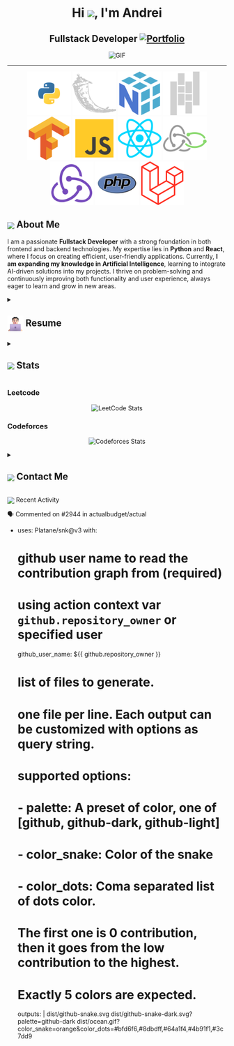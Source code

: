 <h1 align="center">Hi <img src="https://i.gifer.com/4SHX.gif" width="28px"/>, I'm Andrei</h1>

<h2 align="center"> 
  Fullstack Developer
  <a href="https://andreiwebdevelopment.es/" target="_blank">
    <img src="https://img.shields.io/badge/AWD-Portfolio-543DE0?style=for-the-badge&logo=https://andreiwebdevelopment.es/img/logo-new.png&logoColor=white" alt="Portfolio" style="height:22px;">
  </a>
</h2>

<div align="center">
 <img alt="GIF" src="https://andreiwebdevelopment.es/img/logo-new.png" width="350" />
</div>
<hr>
<div align="center">
 <img alt="GIF" src="https://github.com/Andrei-Chiorian/Andrei-Chiorian/blob/7b25906d83257cfb8631794da84ace5d2a862c9d/blob/main/icons/python.svg" width="100" />
 <img alt="GIF" src="https://github.com/Andrei-Chiorian/Andrei-Chiorian/blob/56b54f10b4a44072e96a190fafb8aacc4267afd6/blob/main/icons/flask.svg" width="100" />
 <img alt="GIF" src="https://github.com/Andrei-Chiorian/Andrei-Chiorian/blob/7b25906d83257cfb8631794da84ace5d2a862c9d/blob/main/icons/numpy.svg" width="100" />
 <img alt="GIF" src="https://github.com/Andrei-Chiorian/Andrei-Chiorian/blob/56b54f10b4a44072e96a190fafb8aacc4267afd6/blob/main/icons/pandas.svg" width="100" />
 <img alt="GIF" src="https://github.com/Andrei-Chiorian/Andrei-Chiorian/blob/7b25906d83257cfb8631794da84ace5d2a862c9d/blob/main/icons/tensorflow.svg" width="100" />
 <img alt="GIF" src="https://github.com/Andrei-Chiorian/Andrei-Chiorian/blob/7b25906d83257cfb8631794da84ace5d2a862c9d/blob/main/icons/js.svg" width="100" />
 <img alt="GIF" src="https://github.com/Andrei-Chiorian/Andrei-Chiorian/blob/7b25906d83257cfb8631794da84ace5d2a862c9d/blob/main/icons/react.svg" width="100" />
 <img alt="GIF" src="https://github.com/Andrei-Chiorian/Andrei-Chiorian/blob/7b25906d83257cfb8631794da84ace5d2a862c9d/blob/main/icons/redux-saga.svg" width="100" />
 <img alt="GIF" src="https://github.com/Andrei-Chiorian/Andrei-Chiorian/blob/7b25906d83257cfb8631794da84ace5d2a862c9d/blob/main/icons/redux.svg" width="100" />
 <img alt="GIF" src="https://github.com/Andrei-Chiorian/Andrei-Chiorian/blob/11b3760716992b7e02988fc17207e17bd59f8095/blob/main/icons/php.svg" width="100" />
 <img alt="GIF" src="https://github.com/Andrei-Chiorian/Andrei-Chiorian/blob/11b3760716992b7e02988fc17207e17bd59f8095/blob/main/icons/laravel.svg" width="100" />
</div>

## <img align ='center' src="https://i.giphy.com/media/v1.Y2lkPTc5MGI3NjExdjh2dDM4bDhyYzM5NmppaHJ6dG56Mmh3bTkyanFkdWRvZ3R1cGoycSZlcD12MV9pbnRlcm5hbF9naWZfYnlfaWQmY3Q9ZQ/LOnt6uqjD9OexmQJRB/giphy.gif" width="37" /> About Me

I am a passionate **Fullstack Developer** with a strong foundation in both frontend and backend technologies. My expertise lies in **Python** and **React**, where I focus on creating efficient, user-friendly applications. Currently, **I am expanding my knowledge in Artificial Intelligence**, learning to integrate AI-driven solutions into my projects. I thrive on problem-solving and continuously improving both functionality and user experience, always eager to learn and grow in new areas.

<details>
    <summary>
       <h2> 
         <img align="center" src="https://github.com/Andrei-Chiorian/Andrei-Chiorian/blob/0db0e15ceeb4ae669e3520d0301ca8e1d4c6574b/blob/main/icons/about.png" width="37" /> 
       Resume
       </h2>
   </summary>


<details>
    <summary><h4> <img align="center" src="https://github.com/Andrei-Chiorian/Andrei-Chiorian/blob/main/icons/academics.gif" width="29"/> Academics</h4></summary>
    <span><img src="https://img.shields.io/badge/FPII-Alfonso X El Sabio-1877F2?style=for-the-badge"></span>
    <span><img src="https://img.shields.io/badge/GPA-8.39/100-EFEEE9?style=for-the-badge"></span>
</details>

<details>
    <summary><h4> <img align="center" src="https://github.com/Andrei-Chiorian/Andrei-Chiorian/blob/main/icons/experience.gif" width="29"/> Experience</h4></summary>
    - **[Your Role] ** at [Company] | [Duration]
    - [Work Description]
</details>

  
<details>
    <summary><h4> <img align="center" src="https://github.com/Andrei-Chiorian/Andrei-Chiorian/blob/main/icons/techstack.gif" width="29"/> Tech Stack</h4></summary>
    ![C++](https://img.shields.io/badge/c++-%2300599C.svg?style=for-the-badge&logo=c%2B%2B&logoColor=white)  
    ![JavaScript](https://img.shields.io/badge/javascript-%23323330.svg?style=for-the-badge&logo=javascript&logoColor=%23F7DF1E) 
    ![React](https://img.shields.io/badge/react-%2320232a.svg?style=for-the-badge&logo=react&logoColor=%2361DAFB) 
</details>

</details>
  <details>
    <summary><h2> <img align="center" src="https://github.com/Andrei-Chiorian/Andrei-Chiorian/blob/main/icons/stats.gif" width="32"/> Stats</h2></summary>
    <div align="center">
      ![](https://github-readme-stats.vercel.app/api?username=Andrei-Chiorian&theme=tokyonight&hide_border=false&include_all_commits=true&count_private=false)<br/>
      ![](https://github-readme-streak-stats.herokuapp.com/?user=Andrei-Chiorian&theme=tokyonight&hide_border=false)<br/>
      ![](https://github-readme-stats.vercel.app/api/top-langs/?username=Andrei-Chiorian&theme=tokyonight&hide_border=false&include_all_commits=true&count_private=false&layout=compact)<br/>
      ![](https://github-readme-activity-graph.vercel.app/graph?username=Andrei-Chiorian&theme=tokyo-night)
    </div>
  </details>
  


### Leetcode

  <div align="center">

![LeetCode Stats](https://leetcode.card.workers.dev/Andrei-Chiorian?theme=auto&font=baloo&extension=null)

  </div>

### Codeforces

  <div align="center">

![Codeforces Stats](https://codeforces-readme-stats.vercel.app/api/card?username=Andrei-Chiorian)

  </div>

  <details>
    <summary><h2> <img align="center" src="https://github.com/Andrei-Chiorian/Andrei-Chiorian/blob/main/icons/Contact.gif" width="37"/> Contact Me</h2></summary>
    <p>
      <i>You can reach out to me via</i>
      <a href="mailto:[your-email]">
        <img align="center" src="https://github.com/Andrei-Chiorian/Andrei-Chiorian/blob/main/icons/Gmail.gif" width="100"/>
      </a>
    </p>
  </details>

<img align="center" src="https://github.com/Andrei-Chiorian/Andrei-Chiorian/blob/main/icons/activity.gif"  width="25"/> Recent Activity

  <!--START_SECTION:activity-->

🗣 Commented on #2944 in actualbudget/actual

  <!--END_SECTION:activity-->

-   uses: Platane/snk@v3
    with:

    # github user name to read the contribution graph from (**required**)

    # using action context var `github.repository_owner` or specified user

    github_user_name: ${{ github.repository_owner }}

    # list of files to generate.

    # one file per line. Each output can be customized with options as query string.

    #

    # supported options:

    # - palette: A preset of color, one of [github, github-dark, github-light]

    # - color_snake: Color of the snake

    # - color_dots: Coma separated list of dots color.

    # The first one is 0 contribution, then it goes from the low contribution to the highest.

    # Exactly 5 colors are expected.

    outputs: |
    dist/github-snake.svg
    dist/github-snake-dark.svg?palette=github-dark
    dist/ocean.gif?color_snake=orange&color_dots=#bfd6f6,#8dbdff,#64a1f4,#4b91f1,#3c7dd9
